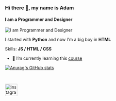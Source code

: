 ### Hi there 👋, my name is Adam
#### I am a Programmer and Designer
![I am Programmer and Designer](https://arturssmirnovs.github.io/github-profile-readme-generator/images/banner.png)

I started with **Python** and now I'm a big boy in **HTML**

Skills: **JS / HTML / CSS**

- 🌱 I’m currently learning this [course](https://www.udemy.com/course/the-web-developer-bootcamp/)

[![Anurag's GitHub stats](https://github-readme-stats.vercel.app/api?username=aadamdemian&theme=nord&hide=stars,prs&custom_title=aadamdemian)](https://github.com/anuraghazra/github-readme-stats)

<br>

[<img src='https://cdn.jsdelivr.net/npm/simple-icons@3.0.1/icons/instagram.svg' alt='instagram' height='40'>](https://www.instagram.com/__aamdmn__/)  

